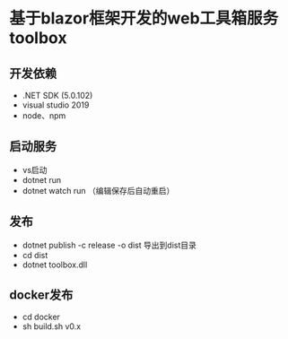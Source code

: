 # 基于blazor框架开发的web工具箱服务 toolbox

## 开发依赖
- .NET SDK (5.0.102)
- visual studio 2019 
- node、npm

## 启动服务
- vs启动
- dotnet run
- dotnet watch run （编辑保存后自动重启）

## 发布
- dotnet publish -c release -o dist 导出到dist目录
- cd dist
- dotnet toolbox.dll

## docker发布
- cd docker
- sh build.sh v0.x
